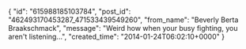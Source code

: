  {
   "id": "615988185103784",
   "post_id": "462493170453287_471533439549260",
   "from_name": "Beverly Berta Braakschmack",
   "message": "Weird how when your busy fighting, you aren't listening...",
   "created_time": "2014-01-24T06:02:10+0000"
 }
